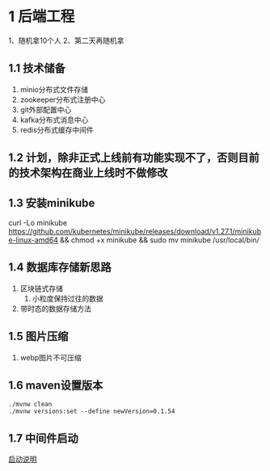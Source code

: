 # 1 后端工程

1、随机拿10个人
2、第二天再随机拿

## 1.1 技术储备

1. minio分布式文件存储
2. zookeeper分布式注册中心
3. git外部配置中心
4. kafka分布式消息中心
5. redis分布式缓存中间件

## 1.2 计划，除非正式上线前有功能实现不了，否则目前的技术架构在商业上线时不做修改

## 1.3 安装minikube

curl -Lo minikube https://github.com/kubernetes/minikube/releases/download/v1.27.1/minikube-linux-amd64 && chmod +x
minikube && sudo mv minikube /usr/local/bin/

## 1.4 数据库存储新思路

1. 区块链式存储
    1. 小粒度保持过往的数据
2. 带时态的数据存储方法

## 1.5 图片压缩

1. webp图片不可压缩

## 1.6 maven设置版本

```shell
./mvnw clean
./mvnw versions:set --define newVersion=0.1.54
```

## 1.7 中间件启动

[启动说明](./middle/README.md)
